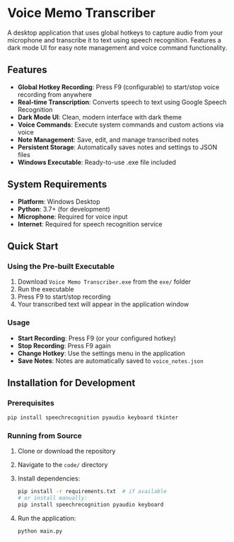 # Voice Memo Transcriber

A desktop application that uses global hotkeys to capture audio from your microphone and transcribe it to text using speech recognition. Features a dark mode UI for easy note management and voice command functionality.

## Features

- **Global Hotkey Recording**: Press F9 (configurable) to start/stop voice recording from anywhere
- **Real-time Transcription**: Converts speech to text using Google Speech Recognition
- **Dark Mode UI**: Clean, modern interface with dark theme
- **Voice Commands**: Execute system commands and custom actions via voice
- **Note Management**: Save, edit, and manage transcribed notes
- **Persistent Storage**: Automatically saves notes and settings to JSON files
- **Windows Executable**: Ready-to-use .exe file included

## System Requirements

- **Platform**: Windows Desktop
- **Python**: 3.7+ (for development)
- **Microphone**: Required for voice input
- **Internet**: Required for speech recognition service

## Quick Start

### Using the Pre-built Executable

1. Download `Voice Memo Transcriber.exe` from the `exe/` folder
2. Run the executable
3. Press F9 to start/stop recording
4. Your transcribed text will appear in the application window

### Usage

- **Start Recording**: Press F9 (or your configured hotkey)
- **Stop Recording**: Press F9 again
- **Change Hotkey**: Use the settings menu in the application
- **Save Notes**: Notes are automatically saved to `voice_notes.json`

## Installation for Development

### Prerequisites

```bash
pip install speechrecognition pyaudio keyboard tkinter
```

### Running from Source

1. Clone or download the repository
2. Navigate to the `code/` directory
3. Install dependencies:

   ```bash
   pip install -r requirements.txt  # if available
   # or install manually:
   pip install speechrecognition pyaudio keyboard
   ```

4. Run the application:

   ```bash
   python main.py
   ```
